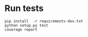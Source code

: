 Run tests
===========
```shell
pip install  -r requirements-dev.txt
python setup.py test
coverage report
```